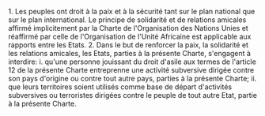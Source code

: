 1\. Les peuples ont droit à la paix et à la sécurité tant sur le plan
national que sur le plan international. Le principe de solidarité et
de relations amicales affirmé implicitement par la Charte de
l'Organisation des Nations Unies et réaffirmé par celle de
l'Organisation de l'Unité Africaine est applicable aux rapports entre
les Etats.
2\. Dans le but de renforcer la paix, la solidarité et les relations
amicales, les Etats, parties à la présente Charte, s'engagent à
interdire:
i\. qu'une personne jouissant du droit d'asile aux termes de l'article
12 de la présente Charte entreprenne une activité subversive dirigée
contre son pays d'origine ou contre tout autre pays, parties à la
présente Charte;
ii\. que leurs territoires soient utilisés comme base de départ
d'activités subversives ou terroristes dirigées contre le peuple de
tout autre Etat, partie à la présente Charte.